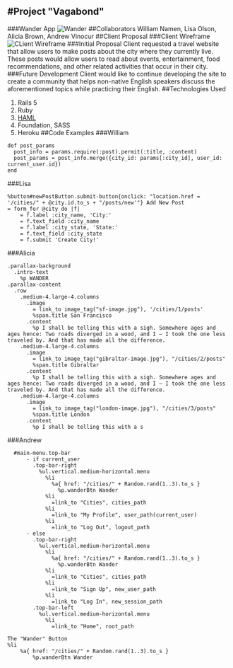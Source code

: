#Project "Vagabond"
---
###Wander App
![Wander](http://i.imgur.com/Rab99NV.png)
##Collaborators
William Namen, Lisa Olson, Alicia Brown, Andrew Vinocur
##Client Proposal
###Client Wireframe
![CLient Wireframe](https://raw.githubusercontent.com/sf-wdi-31/project-vagabond/master/wireframes.png)
###Initial Proposal
Client requested a travel website that allow users to make posts about the city where they currently live. These posts would allow users to read about events, entertainment, food recommendations, and other related activities that occur in their city.
###Future Development
Client would like to continue developing  the site to create a community that helps non-native English speakers discuss the aforementioned topics while practicing their English.
##Technologies Used
1. Rails 5
2. Ruby
3. [HAML](http://haml.info/)
4. Foundation, SASS
5. Heroku
##Code Examples
###William
```
def post_params
  post_info = params.require(:post).permit(:title, :content)
  post_params = post_info.merge({city_id: params[:city_id], user_id: current_user.id})
end
```
###Lisa
```
%button#newPostButton.submit-button{onclick: "location.href = '/cities/" + @city.id.to_s + "/posts/new'"} Add New Post
= form_for @city do |f|
    = f.label :city_name, 'City:'
    = f.text_field :city_name
    = f.label :city_state, 'State:'
    = f.text_field :city_state
    = f.submit 'Create City!'
```
###Alicia
```
.parallax-background
  .intro-text
    %p WANDER
.parallax-content
  .row
    .medium-4.large-4.columns
      .image
        = link_to image_tag("sf-image.jpg"), '/cities/1/posts'
        %span.title San Francisco
      .content
        %p I shall be telling this with a sigh. Somewhere ages and ages hence: Two roads diverged in a wood, and I — I took the one less traveled by. And that has made all the difference.
    .medium-4.large-4.columns
      .image
        = link_to image_tag("gibraltar-image.jpg"), "/cities/2/posts"
        %span.title Gibraltar
      .content
        %p I shall be telling this with a sigh. Somewhere ages and ages hence: Two roads diverged in a wood, and I — I took the one less traveled by. And that has made all the difference.
    .medium-4.large-4.columns
      .image
        = link_to image_tag("london-image.jpg"), "/cities/3/posts"
        %span.title London
      .content
        %p I shall be telling this with a s
```
###Andrew
```
  #main-menu.top-bar
      - if current_user
        .top-bar-right
          %ul.vertical.medium-horizontal.menu
            %li
              %a{ href: "/cities/" + Random.rand(1..3).to_s }
                %p.wanderBtn Wander
            %li
              =link_to "Cities", cities_path
            %li
              =link_to "My Profile", user_path(current_user)
            %li
              =link_to "Log Out", logout_path
      - else
        .top-bar-right
          %ul.vertical.medium-horizontal.menu
            %li
              %a{ href: "/cities/" + Random.rand(1..3).to_s }
                %p.wanderBtn Wander
            %li
              =link_to "Cities", cities_path
            %li
              =link_to "Sign Up", new_user_path
            %li
              =link_to "Log In", new_session_path
        .top-bar-left
          %ul.vertical.medium-horizontal.menu
            %li
              =link_to "Home", root_path
```
```
The "Wander" Button
%li
    %a{ href: "/cities/" + Random.rand(1..3).to_s }
        %p.wanderBtn Wander
```
